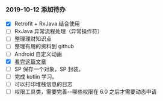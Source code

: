 ### 2019-10-12 添加待办

- [x] Retrofit + RxJava 结合使用
- [ ] RxJava 异常流程处理（异常操作符）
- [ ] 整理理财知识点
- [ ] 整理有用的资料到 github
- [ ] Android 自定义动画
- [x] [看完这篇文章](http://blogs.360.cn/post/Syrian_Electronic_Army.html)
- [ ] SP 保存一个对象，SP 封装。
- [ ] 完成 kotlin 学习。
- [ ] 可以打印堆栈信息的日志
- [ ] 权限工具类，需要完善--哪些权限在 6.0 之后才需要动态申请
